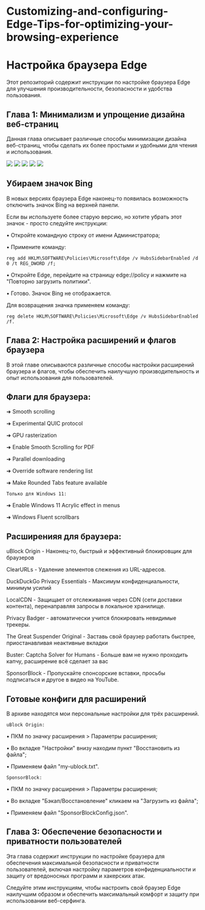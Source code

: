 # Customizing-and-configuring-Edge-Tips-for-optimizing-your-browsing-experience

<h1>Настройка браузера Edge</h1>
<p>Этот репозиторий содержит инструкции по настройке браузера Edge для улучшения производительности, безопасности и удобства пользования.</p>

<h2>Глава 1: Минимализм и упрощение дизайна веб-страниц</h2>
<p>Данная глава описывает различные способы минимизации дизайна веб-страниц, чтобы сделать их более простыми и удобными для чтения и использования.</p>
<img src="screen3.png"> 
<img src="screen4.png">
<img src="scren2.png">
<img src="screen1.png">
<img src="screen5.png">


<h2>Убираем значок Bing</h2>

<p>В новых версиях браузера Edge наконец-то появилась возможность отключить значок Bing на верхней панели.</p>

<p>Если вы используете более старую версию, но хотите убрать этот значок - просто следуйте инструкции:</p>
<p>• Откройте командную строку от имени Администратора;</p>
<p>• Примените команду:</p>

```
reg add HKLM\SOFTWARE\Policies\Microsoft\Edge /v HubsSidebarEnabled /d 0 /t REG_DWORD /f;
```

<p>• Откройте Edge, перейдите на страницу edge://policy и нажмите на "Повторно загрузить политики".</p>
<p>• Готово. Значок Bing не отображается. </p>

<p>Для возвращения значка применяем команду:</p> 

```
reg delete HKLM\SOFTWARE\Policies\Microsoft\Edge /v HubsSidebarEnabled /f.
```

<h2>Глава 2: Настройка раcширений и флагов браузера</h2>
<p>В этой главе описываются различные способы настройки расширений браузера и флагов, чтобы обеспечить наилучшую производительность и опыт использования для пользователей.</p>

<h2>Флаги для браузера:</h2>
<p>➜ Smooth scrolling</p>
<p>➜ Experimental QUIC protocol</p>
<p>➜ GPU rasterization</p>
<p>➜ Enable Smooth Scrolling for PDF</p>
<p>➜ Parallel downloading</p>
<p>➜ Override software rendering list</p>
<p>➜ Make Rounded Tabs feature available</p>
<p> </p>

``Только для Windows 11:``
<p>➜ Enable Windows 11 Acrylic effect in menus</p>
<p>➜ Windows Fluent scrollbars</p>


<h2>Расширенияя для браузера:</h2>
<p>uBlock Origin - Наконец-то, быстрый и эффективный блокировщик для браузеров </p>
<p>ClearURLs - Удаление элементов слежения из URL-адресов. </p>
<p>DuckDuckGo Privacy Essentials - Максимум конфиденциальности, минимум усилий </p>
<p>LocalCDN - Защищает от отслеживания через CDN (сети доставки контента), перенаправляя запросы в локальное хранилище. </p>
<p>Privacy Badger - автоматически учится блокировать невидимые трекеры.</p>
<p>The Great Suspender Original - Заставь свой браузер работать быстрее, приостанавливая неактивные вкладки </p>
<p>Buster: Captcha Solver for Humans - Больше вам не нужно проходить капчу, расширение всё сделает за вас </p>
<p>SponsorBlock - Пропускайте спонсорские вставки, просьбы подписаться и другое в видео на YouTube. </p>

<h2>Готовые конфиги для расширений</h2>
<p>В архиве находятся мои персональные настройки для трёх расширений.</p> 

`uBlock Origin:`
<p>• ПКМ по значку расширения > Параметры расширения;</p>
<p>• Во вкладке "Настройки" внизу находим пункт "Восстановить из файла";</p>
<p>• Применяем файл "my-ublock.txt".</p>

`SponsorBlock:`
<p>• ПКМ по значку расширения > Параметры расширения;</p>
<p>• Во вкладке "Бэкап/Восстановление" кликаем на "Загрузить из файла";</p>
<p>• Применяем файл "SponsorBlockConfig.json".</p>


<h2>Глава 3: Обеспечение безопасности и приватности пользователей</h2>
<p>Эта глава содержит инструкции по настройке браузера для обеспечения максимальной безопасности и приватности пользователей, включая настройку параметров конфиденциальности и защиту от вредоносных программ и хакерских атак.</p>

<p>Следуйте этим инструкциям, чтобы настроить свой браузер Edge наилучшим образом и обеспечить максимальный комфорт и защиту при использовании веб-серфинга.</p>

